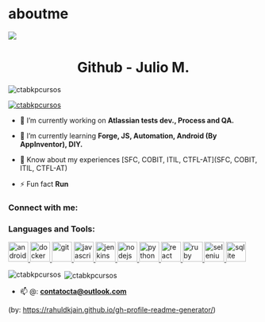 # aboutme
<img src="https://media-exp1.licdn.com/dms/image/C4D16AQFzHB1shNrIdg/profile-displaybackgroundimage-shrink_350_1400/0?e=1610582400&v=beta&t=Hto7Gfsyr4CeqnTKm6YKkeI9YhTGIWm_F9FH9gV51x4">
<h1 align="center">Github - Julio M.</h1>

<p align="left"> <img src="https://komarev.com/ghpvc/?username=ctabkpcursos&label=Profile%20views&color=0e75b6&style=flat" alt="ctabkpcursos" /> </p>

<p align="left"> <a href="https://github.com/ryo-ma/github-profile-trophy"><img src="https://github-profile-trophy.vercel.app/?username=ctabkpcursos" alt="ctabkpcursos" /></a> </p>

- 🔭 I’m currently working on **Atlassian tests dev., Process and QA.**

- 🌱 I’m currently learning **Forge, JS, Automation, Android (By AppInventor), DIY.**

- 📄 Know about my experiences [SFC, COBIT, ITIL, CTFL-AT](SFC, COBIT, ITIL, CTFL-AT)

- ⚡ Fun fact **Run**

<h3 align="left">Connect with me:</h3>
<p align="left">
</p>

<h3 align="left">Languages and Tools:</h3>
<p align="left"> <a href="https://developer.android.com" target="_blank"> <img src="https://devicons.github.io/devicon/devicon.git/icons/android/android-original-wordmark.svg" alt="android" width="40" height="40"/> </a> <a href="https://www.docker.com/" target="_blank"> <img src="https://devicons.github.io/devicon/devicon.git/icons/docker/docker-original-wordmark.svg" alt="docker" width="40" height="40"/> </a> <a href="https://git-scm.com/" target="_blank"> <img src="https://www.vectorlogo.zone/logos/git-scm/git-scm-icon.svg" alt="git" width="40" height="40"/> </a> <a href="https://developer.mozilla.org/en-US/docs/Web/JavaScript" target="_blank"> <img src="https://devicons.github.io/devicon/devicon.git/icons/javascript/javascript-original.svg" alt="javascript" width="40" height="40"/> </a> <a href="https://www.jenkins.io" target="_blank"> <img src="https://www.vectorlogo.zone/logos/jenkins/jenkins-icon.svg" alt="jenkins" width="40" height="40"/> </a> <a href="https://nodejs.org" target="_blank"> <img src="https://devicons.github.io/devicon/devicon.git/icons/nodejs/nodejs-original-wordmark.svg" alt="nodejs" width="40" height="40"/> </a> <a href="https://www.python.org" target="_blank"> <img src="https://devicons.github.io/devicon/devicon.git/icons/python/python-original.svg" alt="python" width="40" height="40"/> </a> <a href="https://reactjs.org/" target="_blank"> <img src="https://devicons.github.io/devicon/devicon.git/icons/react/react-original-wordmark.svg" alt="react" width="40" height="40"/> </a> <a href="https://www.ruby-lang.org/en/" target="_blank"> <img src="https://devicons.github.io/devicon/devicon.git/icons/ruby/ruby-original-wordmark.svg" alt="ruby" width="40" height="40"/> </a> <a href="https://www.selenium.dev" target="_blank"> <img src="https://raw.githubusercontent.com/detain/svg-logos/780f25886640cef088af994181646db2f6b1a3f8/svg/selenium-logo.svg" alt="selenium" width="40" height="40"/> </a> <a href="https://www.sqlite.org/" target="_blank"> <img src="https://www.vectorlogo.zone/logos/sqlite/sqlite-icon.svg" alt="sqlite" width="40" height="40"/> </a> </p>

<p><img align="left" src="https://github-readme-stats.vercel.app/api/top-langs?username=ctabkpcursos&show_icons=true&locale=en&layout=compact" alt="ctabkpcursos" /></p>

<p>&nbsp;<img align="center" src="https://github-readme-stats.vercel.app/api?username=ctabkpcursos&show_icons=true&locale=en" alt="ctabkpcursos" /></p>


- 📫 @: **contatocta@outlook.com**

(by: https://rahuldkjain.github.io/gh-profile-readme-generator/)
